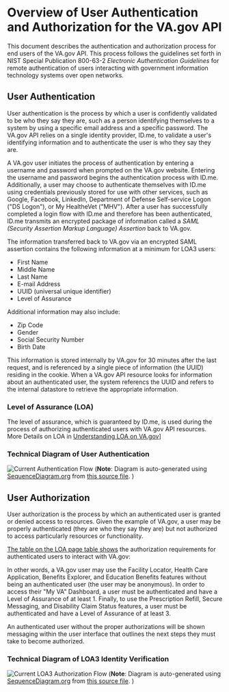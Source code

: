 # Overview of User Authentication and Authorization for the VA.gov API
This document describes the authentication and authorization process for end users of the VA.gov API.  This process follows the guidelines set forth in NIST Special Publication 800-63-2 *Electronic Authentication Guidelines* for remote authentication of users interacting with government information technology systems over open networks. 

## User Authentication

User authentication is the process by which a user is confidently validated to be who they say they are, such as a person identifying themselves to a system by using a specific email address and a specific password.  The VA.gov API relies on a single identity provider, ID.me, to validate a user's identifying information and to authenticate the user is who they say they are.

A VA.gov user initiates the process of authentication by entering a username and password when prompted on the VA.gov website. Entering the username and password begins the authentication process with ID.me.  Additionally, a user may choose to authenticate themselves with ID.me using credentials previously stored for use with other services, such as Google, Facebook, LinkedIn, Department of Defense Self-service Logon ("DS Logon"), or My HealtheVet ("MHV"). After a user has successfully completed a login flow with ID.me and therefore has been authenticated, ID.me transmits an encrypted package of information called a *SAML (Security Assertion Markup Language) Assertion* back to VA.gov. 

The information transferred back to VA.gov via an encrypted SAML assertion contains the following information at a minimum for LOA3 users:
- First Name
- Middle Name
- Last Name
- E-mail Address
- UUID (universal unique identifier)
- Level of Assurance

Additional information may also include:
- Zip Code
- Gender
- Social Security Number
- Birth Date

This information is stored internally by VA.gov for 30 minutes after the last request, and is referenced by a single piece of information (the UUID) residing in the cookie.  When a VA.gov API resource looks for information about an authenticated user, the system referencs the UUID and refers to the internal datastore to retrieve the appropriate information. 

### Level of Assurance (LOA)
The level of assurance, which is guaranteed by ID.me, is used during the process of authorizing authenticated users with VA.gov API resources.
More Details on LOA in [Understanding LOA on VA.gov](understanding-LOA-on-vetsdotgov.md)]


### Technical Diagram of User Authentication
![Current Authentication Flow](https://github.com/department-of-veterans-affairs/va.gov-team/blob/master/products/identity-personalization/login/reference-documents/idme/idme-flow.png)
(**Note**: Diagram is auto-generated using [SequenceDiagram.org](http://sequencediagram.org) from [this source file](https://github.com/department-of-veterans-affairs/va.gov-team/blob/master/products/identity-personalization/login/reference-documents/idme/idme-flow.uml). )

## User Authorization

User authorization is the process by which an authenticated user is granted or denied access to resources. Given the example of VA.gov, a user may be properly authenticated (they are who they say they are) but not authorized to access particularly resources or functionality.  

[The table on the LOA page table shows](understanding-LOA-on-vetsdotgov.md#vetsgov-features) the authorization requirements for authenticated users to interact with VA.gov:

In other words, a VA.gov user may use the Facility Locator, Health Care Application, Benefits Explorer, and Education Benefits features without being an authenticated user (the user may be anonymous).  In order to access their "My VA" Dashboard, a user must be authenticated and have a Level of Assurance of at least 1.  Finally, to use the Prescription Refill, Secure Messaging, and Disability Claim Status features, a user must be authenticated and have a Level of Assurance of at least 3.

An authenticated user without the proper authorizations will be shown messaging within the user interface that outlines the next steps they must take to become authorized.

### Technical Diagram of LOA3 Identity Verification
![Current LOA3 Authorization Flow](https://github.com/department-of-veterans-affairs/va.gov-team/blob/master/products/identity-personalization/login/reference-documents/idme/loa1to-3-flow.png)
(**Note**: Diagram is auto-generated using [SequenceDiagram.org](http://sequencediagram.org) from [this source file](https://github.com/department-of-veterans-affairs/va.gov-team/blob/master/products/identity-personalization/login/reference-documents/idme/loa1to-3-flow.uml). )
